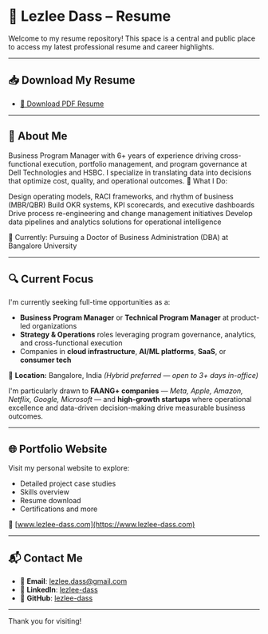 # 📄 Lezlee Dass – Resume

Welcome to my resume repository! This space is a central and public place to access my latest professional resume and career highlights.

---

## 📥 Download My Resume

- [📎 Download PDF Resume](./Lezlee-Dass_Resume.pdf)

---

## 👤 About Me

Business Program Manager with 6+ years of experience driving cross-functional execution, portfolio management, and program governance at Dell Technologies and HSBC. I specialize in translating data into decisions that optimize cost, quality, and operational outcomes.
🎯 What I Do:

Design operating models, RACI frameworks, and rhythm of business (MBR/QBR)
Build OKR systems, KPI scorecards, and executive dashboards
Drive process re-engineering and change management initiatives
Develop data pipelines and analytics solutions for operational intelligence

🌱 Currently: Pursuing a Doctor of Business Administration (DBA) at Bangalore University

---

## 🔍 Current Focus

I'm currently seeking full-time opportunities as a:

- **Business Program Manager** or **Technical Program Manager** at product-led organizations  
- **Strategy & Operations** roles leveraging program governance, analytics, and cross-functional execution  
- Companies in **cloud infrastructure**, **AI/ML platforms**, **SaaS**, or **consumer tech**

📍 **Location:** Bangalore, India *(Hybrid preferred — open to 3+ days in-office)*

I'm particularly drawn to **FAANG+ companies** — *Meta, Apple, Amazon, Netflix, Google, Microsoft* — and **high-growth startups** where operational excellence and data-driven decision-making drive measurable business outcomes.

---

## 🌐 Portfolio Website

Visit my personal website to explore:
- Detailed project case studies
- Skills overview
- Resume download
- Certifications and more

🔗 [www.lezlee-dass.com](https://www.lezlee-dass.com)

---

## 📬 Contact Me

- 📧 **Email**: lezlee.dass@gmail.com  
- 🔗 **LinkedIn**: [lezlee-dass](https://www.linkedin.com/in/lezlee-dass-25a748364/)  
- 🧠 **GitHub**: [lezlee-dass](https://github.com/lezlee-dass)

---

Thank you for visiting!
